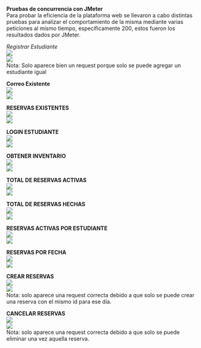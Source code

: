 **Pruebas de concurrencia con JMeter**  
Para probar la eficiencia de la plataforma web se llevaron a cabo distintas pruebas para analizar el comportamiento de la misma mediante varias peticiones al mismo tiempo, específicamente 200, estos fueron los resultados dados por JMeter.  

*Registrar Estudiante*  
![][image1]  
![][image2]  
Nota: Solo aparece bien un request porque solo se puede agregar un estudiante igual  

**Correo Existente**  
![][image3]  
![][image4]  

**RESERVAS EXISTENTES**  
![][image5]  
![][image6]  

**LOGIN ESTUDIANTE**  
![][image7]  
![][image8]  

**OBTENER INVENTARIO**  
![][image9]  
![][image10]  

**TOTAL DE RESERVAS ACTIVAS**  
![][image11]  
![][image12]  

**TOTAL DE RESERVAS HECHAS**  
![][image13]  
![][image14]  

**RESERVAS ACTIVAS POR ESTUDIANTE**  
![][image15]  
![][image16]  

**RESERVAS POR FECHA**  
![][image17]  
![][image18]  

**CREAR RESERVAS**  
![][image19]  
![][image20]  
Nota: solo aparece una request correcta debido a que solo se puede crear una reserva con el mismo id para ese día.  

**CANCELAR RESERVAS**  
![][image21]  
![][image22]  
Nota: solo aparece una request correcta debido a que solo se puede eliminar una vez aquella reserva.

[image1]: img/Imagen1.png
[image2]: img/Imagen2.png
[image3]: img/Imagen3.png
[image4]: img/Imagen4.png
[image5]: img/Imagen5.png
[image6]: img/Imagen6.png
[image7]: img/Imagen7.png
[image8]: img/Imagen8.png
[image9]: img/Imagen9.png
[image10]: img/Imagen10.png
[image11]: img/Imagen11.png
[image12]: img/Imagen12.png
[image13]: img/Imagen13.png
[image14]: img/Imagen14.png
[image15]: img/Imagen15.png
[image16]: img/Imagen16.png
[image17]: img/Imagen17.png
[image18]: img/Imagen18.png
[image19]: img/Imagen19.png
[image20]: img/Imagen20.png
[image21]: img/Imagen21.png
[image22]: img/Imagen22.png
